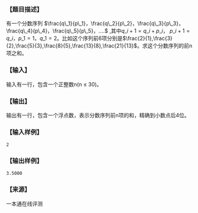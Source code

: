 ### 【题目描述】

有一个分数序列 $\frac{q\_1}{p\_1}，\frac{q\_2}{p\_2}，\frac{q\_3}{p\_3}，\frac{q\_4}{p\_4}，\frac{q\_5}{p\_5}，....$ ,其中$q\_{i+1}= q\_i+ p\_i$， $p\_{i+1}=q\_i， p\_1= 1， q\_1= 2$。比如这个序列前6项分别是$\frac{2}{1},\frac{3}{2},\frac{5}{3},\frac{8}{5},\frac{13}{8},\frac{21}{13}$。求这个分数序列的前n项之和。

### 【输入】

输入有一行，包含一个正整数n(n ≤ 30)。

### 【输出】

输出有一行，包含一个浮点数，表示分数序列前n项的和，精确到小数点后4位。

### 【输入样例】

```
2
```

### 【输出样例】

```
3.5000
```


 ### 【来源】

 一本通在线评测 
